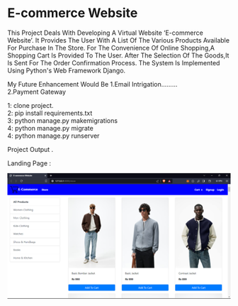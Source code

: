 # E-commerce Website

This Project Deals With Developing A Virtual Website ‘E-commerce Website’. 
It Provides The User With A List Of The Various Products Available For Purchase In The Store.
For The Convenience Of Online Shopping,A Shopping Cart Is Provided To The User. After The Selection Of The Goods,It Is Sent For The Order Confirmation Process. 
The System Is Implemented Using Python's Web Framework Django.


My Future Enhancement Would Be 
1.Email Intrigation......... <br/>
2.Payment Gateway <br/>


1: clone project. <br/>
2: pip install requirements.txt <br/>
3: python manage.py makemigrations <br/>
4: python manage.py migrate <br/>
4: python manage.py runserver <br/>


Project Output . <br/>

Landing Page : <br/>

![landing page](uploads/Screenshot14.png) <br/>
